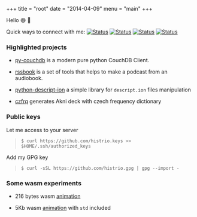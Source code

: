 +++
title = "root"
date = "2014-04-09"
menu = "main"
+++


Hello :smile: :wave:

Quick ways to connect with me: 
[![Status](https://badgen.net/badge/icon/email?icon=terminal&label)](mailto:rinat.sabitov@gmail.com)
[![Status](https://badgen.net/badge/icon/telegram?icon=telegram&label)](https://t.me/histrio)
[![Status](https://badgen.net/keybase/pgp/lukechilds)](https://keybase.io/histrio)
[![Status](https://badgen.net/badge/icon/discord?icon=discord&label)](https://discordapp.com/users/334224768645595137)


### **Highlighted projects**

- [py-couchdb](https://github.com/histrio/py-couchdb) is a modern pure python CouchDB Client.

- [rssbook](https://github.com/histrio/rssbook) is a set of tools that helps to make a podcast from an audiobook.

- [python-descript-ion](https://github.com/histrio/python-descript-ion) a simple library for `descript.ion` files manipulation

- [czfrq](https://github.com/histrio/czfrq) generates Akni deck with czech frequency dictionary

### **Public keys**

Let me access to your server

> `$ curl https://github.com/histrio.keys >> $HOME/.ssh/authorized_keys`

Add my GPG key

> `$ curl -sSL https://github.com/histrio.gpg | gpg --import -`


### **Some wasm experiments**

- 216 bytes wasm [animation](/wasm/demo01.html)

- 5Kb wasm [animation](/wasm/demo02.html) with `std` included
